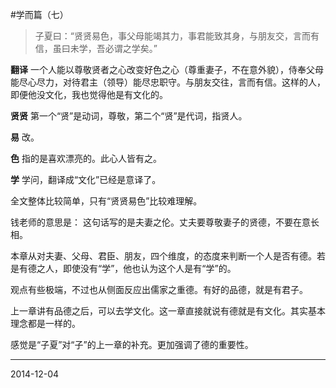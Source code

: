 #学而篇（七）

>子夏曰：“贤贤易色，事父母能竭其力，事君能致其身，与朋友交，言而有信，虽曰未学，吾必谓之学矣。”

**翻译**
一个人能以尊敬贤者之心改变好色之心（尊重妻子，不在意外貌），侍奉父母能尽心尽力，对待君主（领导）能尽忠职守。与朋友交往，言而有信。这样的人，即便他没文化，我也觉得他是有文化的。

**贤贤**
第一个“贤”是动词，尊敬，第二个“贤”是代词，指贤人。

**易**
改。

**色**
指的是喜欢漂亮的。此心人皆有之。

**学**
学问，翻译成“文化”已经是意译了。

全文整体比较简单，只有“贤贤易色”比较难理解。

钱老师的意思是：
这句话写的是夫妻之伦。丈夫要尊敬妻子的贤德，不要在意长相。

本章从对夫妻、父母、君臣、朋友，四个维度，的态度来判断一个人是否有德。若是有德之人，即使没有“学”，他也认为这个人是有“学”的。

观点有些极端，不过也从侧面反应出儒家之重德。有好的品德，就是有君子。

上一章讲有品德之后，可以去学文化。这一章直接就说有德就是有文化。其实基本理念都是一样的。

感觉是“子夏”对“子”的上一章的补充。更加强调了德的重要性。

---
2014-12-04
